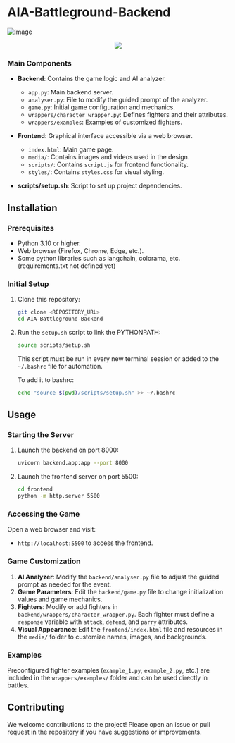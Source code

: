 # AIA-Battleground-Backend
![image](https://github.com/user-attachments/assets/b3e8f897-bf80-4586-840d-bac09119097e)

<div align="center">
  <img src="https://user-images.githubusercontent.com/73097560/115834477-dbab4500-a447-11eb-908a-139a6edaec5c.gif">
</div>

### Main Components

- **Backend**: Contains the game logic and AI analyzer.
  - `app.py`: Main backend server.
  - `analyser.py`: File to modify the guided prompt of the analyzer.
  - `game.py`: Initial game configuration and mechanics.
  - `wrappers/character_wrapper.py`: Defines fighters and their attributes.
  - `wrappers/examples`: Examples of customized fighters.

- **Frontend**: Graphical interface accessible via a web browser.
  - `index.html`: Main game page.
  - `media/`: Contains images and videos used in the design.
  - `scripts/`: Contains `script.js` for frontend functionality.
  - `styles/`: Contains `styles.css` for visual styling.

- **scripts/setup.sh**: Script to set up project dependencies.

## Installation

### Prerequisites

- Python 3.10 or higher.
- Web browser (Firefox, Chrome, Edge, etc.).
- Some python libraries such as langchain, colorama, etc. (requirements.txt not defined yet)
### Initial Setup

1. Clone this repository:
   ```bash
   git clone <REPOSITORY_URL>
   cd AIA-Battleground-Backend
   ```

2. Run the `setup.sh` script to link the PYTHONPATH:
   ```bash
   source scripts/setup.sh
   ```
   This script must be run in every new terminal session or added to the `~/.bashrc` file for automation.

   To add it to bashrc:
   ```bash
   echo "source $(pwd)/scripts/setup.sh" >> ~/.bashrc
   ```

## Usage

### Starting the Server

1. Launch the backend on port 8000:
   ```bash
   uvicorn backend.app:app --port 8000
   ```

2. Launch the frontend server on port 5500:
   ```bash
   cd frontend
   python -m http.server 5500
   ```

### Accessing the Game

Open a web browser and visit:
- `http://localhost:5500` to access the frontend.

### Game Customization

1. **AI Analyzer**: Modify the `backend/analyser.py` file to adjust the guided prompt as needed for the event.
2. **Game Parameters**: Edit the `backend/game.py` file to change initialization values and game mechanics.
3. **Fighters**: Modify or add fighters in `backend/wrappers/character_wrapper.py`. Each fighter must define a `response` variable with `attack`, `defend`, and `parry` attributes.
4. **Visual Appearance**: Edit the `frontend/index.html` file and resources in the `media/` folder to customize names, images, and backgrounds.

### Examples

Preconfigured fighter examples (`example_1.py`, `example_2.py`, etc.) are included in the `wrappers/examples/` folder and can be used directly in battles.

## Contributing

We welcome contributions to the project! Please open an issue or pull request in the repository if you have suggestions or improvements.
